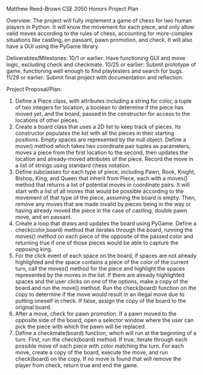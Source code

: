 Matthew Reed-Brown
CSE 2050 Honors Project Plan

Overview:
The project will fully implement a game of chess for two human players in Python. It will know the movement for each piece, and only allow valid moves according to the rules of chess, accounting for more-complex situations like castling, en passant, pawn promotion, and check. It will also have a GUI using the PyGame library.

Deliverables/Milestones:
10/1 or earlier:
Have functioning GUI and move logic, excluding check and checkmate.
10/25 or earlier:
Submit prototype of game, functioning well enough to find playtesters and search for bugs.
11/29 or earlier:
Submit final project with documentation and reflection.

Project Proposal/Plan:
1. Define a Piece class, with attributes including a string for color, a tuple of two integers for location, a boolean to determine if the piece has moved yet, and the board, passed in the constructor for access to the locations of other pieces.
2. Create a board class that uses a 2D list to keep track of pieces. Its constructor populates the list with all the pieces in their starting positions. Empty spaces are represented by the null object. Define a move() method which takes two coordinate pair tuples as parameters, moves a piece from the first location to the second, then updates the location and already-moved attributes of the piece. Record the move in a list of strings using standard chess notation.
3. Define subclasses for each type of piece, including Pawn, Rook, Knight, Bishop, King, and Queen that inherit from Piece, each with a moves() method that returns a list of potential moves in coordinate pairs. It will start with a list of all moves that would be possible according to the movement of that type of the piece, assuming the board is empty. Then, remove any moves that are made invalid by pieces being in the way or having already moved the piece in the case of castling, double pawn move, and en passant.
4. Create a loop that draws and updates the board using PyGame.
Define a check(color,board) method that iterates through the board, running the moves() method on each piece of the opposite of the passed color and returning true if one of those pieces would be able to capture the opposing king.
5. For the click event of each space on the board, if spaces are not already highlighted and the space contains a piece of the color of the current turn, call the moves() method for the piece and highlight the spaces represented by the moves in the list. If there are already highlighted spaces and the user clicks on one of the options, make a copy of the board and run the move() method. Run the check(board) function on the copy to determine if the move would result in an illegal move due to putting oneself in check. If false, assign the copy of the board to the original board.
6. After a move, check for pawn promotion. If a pawn moved to the opposite side of the board, open a selector window where the user can pick the piece with which the pawn will be replaced.
7. Define a checkmate(board) function, which will run at the beginning of a turn. First, run the check(board) method. If true, iterate through each possible move of each piece with color matching the turn. For each move, create a copy of the board, execute the move, and run check(board) on the copy. If no move is found that will remove the player from check, return true and end the game.